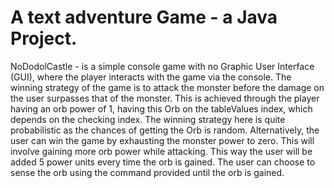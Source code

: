 # A text adventure Game - a Java Project.
NoDodolCastle - is a simple console game with no Graphic User Interface (GUI), where the player interacts with the game via the console. 
The winning strategy of the game is to attack the monster before the damage on the user surpasses that of the monster. 
This is achieved through the player having an orb power of 1, having this Orb on the tableValues index, which depends on the checking index. 
The winning strategy here is quite probabilistic as the chances of getting the Orb is random. 
Alternatively, the user can win the game by exhausting the monster power to zero. This will involve gaining more orb power while attacking. 
This way the user will be added 5 power units every time the orb is gained. The user can choose to sense the orb using the command provided until the orb is gained.

